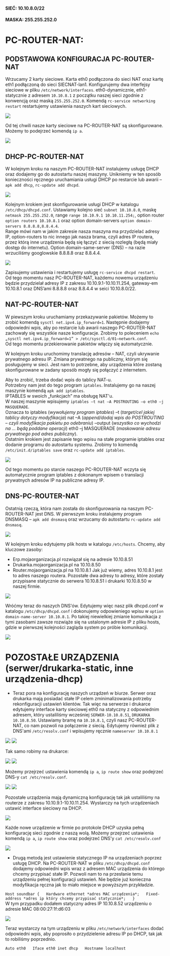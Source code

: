 #### SIEĆ: 10.10.8.0/22
#### MASKA: 255.255.252.0

# PC-ROUTER-NAT:
## PODSTAWOWA KONFIGURACJA PC-ROUTER-NAT

Wrzucamy 2 karty sieciowe.
Karta eth0 podłączona do sieci NAT oraz kartę eth1 podłączoną do sieci SIECNAT-lan1.
Konfigurujemy dwa interfejsy sieciowe w pliku ``/etc/network/interfaces``. eth0-dynamicznie, eth1-statycznie z adresem ``10.10.8.1`` z początku naszej sieci zgodnie z konwencją oraz maską ``255.255.252.0``. 
Komendą ``rc-service networking restart`` restartujemy ustawienia naszych kart sieciowych.

![](1.png)

Od tej chwili nasze karty sieciowe na PC-ROUTER-NAT są skonfigurowane. Możemy to podejrzeć komendą ``ip a``.

![](2.png)

## DHCP-PC-ROUTER-NAT
W kolejnym kroku na naszym PC-ROUTER-NAT instalujemy usługę DHCP oraz dodajemy go do autostartu naszej maszyny. Unikniemy w ten sposób konieczności ręcznego uruchamiania usługi DHCP po restarcie lub awarii – ``apk add dhcp``, ``rc-update add dhcpd``.

![](3.png)

Kolejnym krokiem jest skonfigurowanie usługi DHCP w katalogu ``/etc/dhcp/dhcpd.conf``.
Ustawiamy kolejno sieć ``subnet 10.10.8.0``, maskę ``netmask 255.255.252.0``, range ``range 10.10.9.1 10.10.11.254;``, option router ``option routers 10.10.8.1`` oraz option domain-servers ``option domain-servers 8.8.8.8,8.8.4.4``.  
Range mówi nam w jakim zakresie nasza maszyna ma przydzielać adresy IP, option-routers to nic innego jak nasza brama, czyli adres IP routera, przez którą inne urządzenia będą się łączyć z siecią rozległą (będą miały dostęp do internetu). Option domain-same-server (DNS) – na razie wrzuciliśmy googlowskie 8.8.8.8 oraz 8.8.4.4.

![](4.png)

Zapisujemy ustawienia i restartujemy usługę ``rc-service dhcpd restart``.  
Od tego momentu nasz PC-ROUTER-NAT, każdemu nowemu urządzeniu będzie przydzielał adresy IP z zakresu 10.10.9.1-10.10.11.254, gateway-em 10.10.8.1 oraz DNS’ami 8.8.8.8 oraz 8.8.4.4 w seici 10.10.8.0/22.

## NAT-PC-ROUTER-NAT
W piewszym kroku uruchamiamy przekazywanie pakietów. Możemy to zrobić komendą ``sysctl net.ipv4.ip_forward=1``. Następnie dodajemy odpowiedni wpis, aby po restarcie lub awarii naszego PC-ROUTER-NAT zachowały się wszystkie nasze konfiguracje.  Zrobimy to poleceniem ``echo „sysctl net.ipv4.ip_forward=1” > /etc/sysctl.d/01—network.conf``.  
Od tego momentu przekierowanie pakietów włączy się automatycznie.

W kolejnym kroku uruchomimy translację adresów – NAT, czyli ukrywanie prywatnego adresu IP. Zmiana prywatnego na publiczny, którym się posługujemy w sieci. Jest nam to potrzebne, aby urządzenia które zostaną skonfigurowane w zadany sposób mogły się połączyć z internetem.

Aby to zrobić, trzeba dodać wpis do tablicy NAT-u.  
Potrzebny nam jest do tego program ``iptables``. Instalujemy go na naszej maszynie komendą ``apk add iptables``.  
IPTABLES w swoich „funkcjach” ma obsługę NAT'u.  
W naszej maszynie wpisujemy ``iptables –t nat –A POSTROUTING –o eth0 –j MASQUERADE``.  
Oznacza to iptables (*wywołujemy program iptables*) –t (*target/cel jakiej tablicy dotyczy modyfikacja*) nat –A (*append/dodaj wpis do POSTROUTING – czyli modyfikacja pakietu po odebraniu*) –output (*wszystko co wychodzi na ... będą poddane operacji*) eth0 –j MASQUERADE (*maskowanie adresu prywatnego pod adres publiczny*).  
Ostatnim krokiem jest zapisanie tego wpisu na stałe programie iptables oraz dodanie programu do autostartu systemu. Zrobimy to komendą ``/etc/init.d/iptables save`` oraz  ``rc-update add iptables``.

![](5.png)

Od tego momentu po starcie naszego PC-ROUTER-NAT wczyta się automatycznie program iptables z dokonanym wpisem o translacji prywatnych adresów IP na publiczne adresy IP.

## DNS-PC-ROUTER-NAT
Ostatnią rzeczą, która nam została do skonfigurowania na naszym PC-ROUTER-NAT jest DNS.
W pierwszym kroku instalujemy program DNSMASQ – ``apk add dnsmasq`` oraz wrzucamy do autostartu ``rc-update add dnsmasq``.

![](6.png)

W kolejnym kroku edytujemy plik hosts w katalogu ``/etc/hosts``. Chcemy, aby kluczowe zasoby: 
* Erp.mojaorganizacja.pl rozwiązał się na adresie 10.10.8.51
* Drukarka.mojaorganizacja.pl na 10.10.8.50
* Router.mojaorganizacja.pl na 10.10.8.1
Jak już wiemy, adres 10.10.8.1 jest to adres naszego routera. Pozostałe dwa adresy to adresy, które zostały przypisane statycznie do serwera 10.10.8.51 i drukarki 10.10.8.50 w naszej firmie. 

![](7.png)

Wróćmy teraz do naszych DNS'ów. Edytujemy więc nasz plik dhcpd.conf w katalogu ``/etc/dhcp/dhcpd.conf`` i dokonujemy odpowieniego wpisu w ``option domain-name-server 10.10.8.1``. Po takiej niewielkiej zmianie komunikacja z tymi zasobami zawsze rozwiąże się na ustalonym adresie IP z pliku hosts, gdzie w pierwszej kolejności zagląda system po próbie komunikacji. 

![](8.png)

# POZOSTAŁE URZĄDZENIA (serwer/drukarka-static, inne urządzenia-dhcp)
* Teraz pora na konfigurację naszych urządzeń w biurze. Serwer oraz drukarka mają posiadać stałe IP celem zminimalizowania potrzeby rekonfiguracji ustawień klientów. Tak więc na serwerze i drukarce edytujemy interface karty sieciowej eth0 na statyczny z odpowiednim adresem, który ustaliliśmy wcześniej ``SERWER-10.10.8.51``, ``DRUKARKA 10.10.8.50``. Ustawiamy bramę na ``10.10.8.1``, czyli nasz PC-ROUTER-NAT, co nam pozwoli na połączenie z siecią. Edytujemy również plik z DNS'ami ``/etc/resolv.conf`` i wpisujemy ręcznie ``nameserver 10.10.8.1``

![](9.png)
![](10.png)
 
Tak samo robimy na drukarce: 

![](11.png)
![](12.png)
 
Możemy przejrzeć ustawienia komendą ``ip a``, ``ip route show`` oraz podejrzeć DNS-y ``cat /etc/resolv.conf``. 

![](13.png)
![](14.png)
 
Pozostałe urządzenia mają dynamiczną konfigurację tak jak ustaliliśmy na routerze z zakresu 10.10.9.1-10.10.11.254. Wystarczy na tych urządzeniach ustawić interface sieciowy na DHCP.

![](15.png)

Każde nowe urządzenie w firmie po protokole DHCP uzyska pełną konfigurację sieci zgodnie z naszą wolą. Możemy przejrzeć ustawienia komendą ``ip a``, ``ip route show`` oraz podejrzeć DNS'y ``cat /etc/resolv.conf`` 

![](16.png)

* Drugą metodą jest ustawienie statycznego IP na urządzeniach poprzez usługę DHCP. Na PC-ROUTER-NAT w pliku ``/etc/dhcp/dhcpd.conf`` dodajemy odpowiedni wpis wraz z adresem MAC urządzenia do którego chcemy przypisać stałe IP. Pozwoli nam to na przesłanie temu urządzeniu pełnej konfiguracji ustawień. Nie będzie już konieczna modyfikacja ręczna jak to miało miejsce w powyższym przykładzie.

``Host soundbar {  
Hardware ethernet *adres MAC urządzenia*;  
Fixed-address *adres ip który chcemy przypisać statycznie*;  
}``  
W tym przypadku dodałem statyczny adres IP 10.10.8.52 urządzeniu o adresie MAC 08:00:27:1f:d6:03 

![](17.png)

Teraz wystarczy na tym urządzeniu w pliku ``/etc/network/interfaces`` dodać odpowiedni wpis, aby poprosiło o przydzielenie adresu IP po DHCP, tak jak to robiliśmy poprzednio.

``Auto eth0  
Iface eth0 inet dhcp  
Hostname localhost``
